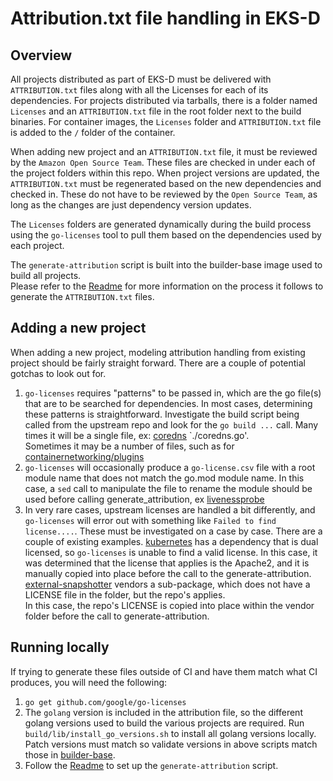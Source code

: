 # Attribution.txt file handling in EKS-D

## Overview

All projects distributed as part of EKS-D must be delivered with `ATTRIBUTION.txt` files 
along with all the Licenses for each of its dependencies. For projects distributed via
tarballs, there is a folder named `Licenses` and an `ATTRIBUTION.txt` file in the root folder
next to the build binaries. For container images, the `Licenses` folder and `ATTRIBUTION.txt`
file is added to the `/` folder of the container.  

When adding new project and an `ATTRIBUTION.txt` file, it must be reviewed by the `Amazon Open Source Team`.
These files are checked in under each of the project folders within this repo. When
project versions are updated, the `ATTRIBUTION.txt` must be regenerated based on the new dependencies
and checked in. These do not have to be reviewed by the `Open Source Team`, as long as the changes are just dependency
version updates.

The `Licenses` folders are generated dynamically during the build process using the `go-licenses` tool
to pull them based on the dependencies used by each project.

The `generate-attribution` script is built into the builder-base image used to build all projects.  
Please refer to the [Readme](https://github.com/aws/eks-distro-build-tooling/blob/main/generate-attribution/Readme.md) 
for more information on the process it follows to generate the `ATTRIBUTION.txt` files.

## Adding a new project

When adding a new project, modeling attribution handling from existing project
should be fairly straight forward. There are a couple of potential gotchas to
look out for.

1. `go-licenses` requires "patterns" to be passed in, which are the go file(s) that are
to be searched for dependencies. In most cases, determining these patterns is straightforward.
Investigate the build script being called from the upstream repo and look for the `go build ...`
call. Many times it will be a single file, ex: [coredns](#TODO) `./coredns.go'.  
Sometimes it may be a number of files, such as for [containernetworking/plugins](projects/containernetworking/plugins/build/ceate_binaries.sh)
1. `go-licenses` will occasionally produce a `go-license.csv` file with a root module name
that does not match the go.mod module name. In this case, a `sed` call to manipulate the file to rename
the module should be used before calling generate_attribution, ex [livenessprobe](#TODO)
1. In very rare cases, upstream licenses are handled a bit differently, and `go-licenses` will error out
with something like `Failed to find license....`. These must be investigated on a case by case. There
are a couple of existing examples. [kubernetes](#TODO) has a dependency that is dual licensed, so `go-licenses`
is unable to find a valid license. In this case, it was determined that the license that applies is the Apache2,
and it is manually copied into place before the call to the generate-attribution. [external-snapshotter](#TODO) 
vendors a sub-package, which does not have a LICENSE file in the folder, but the repo's applies.  
In this case, the repo's LICENSE is copied into place within the vendor folder before the call to generate-attribution. 


## Running locally

If trying to generate these files outside of CI and have them match what CI produces, you will need the following:

1. `go get github.com/google/go-licenses`
1. The `golang` version is included in the attribution file, so the different golang versions used to build 
the various projects are required. Run `build/lib/install_go_versions.sh` to install all golang versions locally.
Patch versions must match so validate versions in above scripts match those in [builder-base](https://github.com/aws/eks-distro-build-tooling/blob/main/builder-base/install.sh#L172).
1. Follow the [Readme](https://github.com/aws/eks-distro-build-tooling/blob/main/generate-attribution/Readme.md) 
to set up the `generate-attribution` script.
